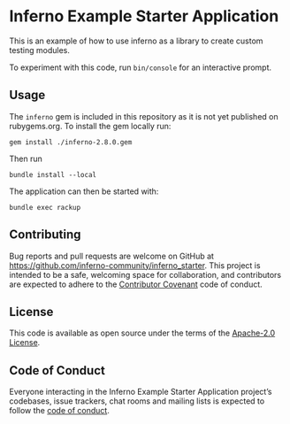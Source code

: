 # Inferno Example Starter Application

This is an example of how to use inferno as a library to create custom testing modules.

To experiment with this code, run `bin/console` for an interactive prompt.

## Usage

The `inferno` gem is included in this repository as it is not yet published on rubygems.org.  To install the gem locally run:

`gem install ./inferno-2.8.0.gem`

Then run

`bundle install --local`

The application can then be started with:

`bundle exec rackup`

## Contributing

Bug reports and pull requests are welcome on GitHub at https://github.com/inferno-community/inferno_starter.
This project is intended to be a safe, welcoming space for collaboration, and contributors are expected to adhere to the [Contributor Covenant](http://contributor-covenant.org) code of conduct.

## License

This code is available as open source under the terms of the [Apache-2.0 License](https://www.apache.org/licenses/LICENSE-2.0).

## Code of Conduct

Everyone interacting in the Inferno Example Starter Application project’s codebases, issue trackers, chat rooms and mailing lists is expected to follow the [code of conduct](https://github.com/inferno-community/inferno_starter/blob/master/CODE_OF_CONDUCT.md).
